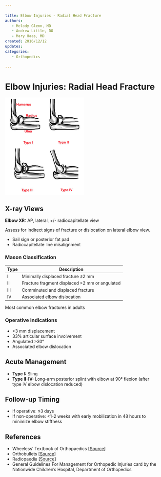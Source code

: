 ```yaml
---

title: Elbow Injuries - Radial Head Fracture
authors:
   - Melody Glenn, MD
   - Andrew Little, DO
   - Mary Haas, MD
created: 2016/12/12
updates:
categories:
   - Orthopedics

---
```


# Elbow Injuries: Radial Head Fracture

![Type 1-4 radial head fracture drawing](image-1.png)

## X-ray Views

**Elbow XR:** AP, lateral, +/- radiocapitellate view

Assess for indirect signs of fracture or dislocation on lateral elbow view.
- Sail sign or posterior fat pad
- Radiocapitellate line misalignment

### Mason Classification

| Type | Description                                        |
| ---- | -------------------------------------------------- |
| I    | Minimally displaced fracture ≤2 mm                 |
| II   | Fracture fragment displaced >2 mm or angulated     |
| III  | Comminuted and displaced fracture                  |
| IV   | Associated elbow dislocation                       |

Most common elbow fractures in adults
### Operative indications
- &gt;3 mm displacement
- 33% articular surface involvement
- Angulated >30&deg;
- Associated elbow dislocation

## Acute Management

- **Type I:** Sling
- **Type II-IV:** Long-arm posterior splint with elbow at 90° flexion (after type IV elbow dislocation reduced)

## Follow-up Timing

- If operative: ≤3 days
- If non-operative: <1-2 weeks with early mobilization in 48 hours to minimize elbow stiffness

## References

- Wheeless’ Textbook of Orthopaedics  [[Source](http://Wheelessonline.com)]
- Orthobullets  [[Source](http://OrthoBullets.com)]
- Radiopaedia  [[Source](http://Radiopaedia.org)]
- General Guidelines For Management for Orthopedic Injuries card by the Nationwide Children’s Hospital, Department of Orthopedics
